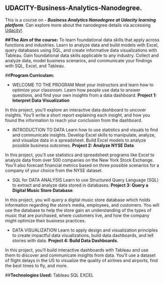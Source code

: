 ## **UDACITY-Business-Analytics-Nanodegree**.

This is a course on - **_Business Analytics Nanodegree at Udacity learning platform_**. Can explore more about the nanodegree details via accessing [Udacity!](https://www.udacity.com/).

**##The Aim of the course:**
To learn foundational data skills that apply across functions and industries. Learn to analyze data and build models with Excel, query databases using SQL, and create informative data visualizations with Tableau. Gain foundational data skills applicable to any industry. Collect and analyze data, model business scenarios, and communicate your findings with SQL, Excel, and Tableau.

##**Program Curriculam:**
- WELCOME TO THE PROGRAM Meet your instructors and learn how to optimize your classroom. Learn how people use data to answer questions, and find your own insights from a data dashboard. **Project 1: Interpret Data Visualization**

In this project, you’ll explore an interactive data dashboard to uncover insights. You’ll write a short report explaining each insight, and how you found the information to reach your conclusion from the dashboard.

- INTRODUCTION TO DATA Learn how to use statistics and visuals to find and communicate insights. Develop Excel skills to manipulate, analyze, and visualize data in a spreadsheet. Build Excel models to analyze possible business outcomes. **Project 2: Analyze NYSE Data**.

In this project, you'll use statistics and spreadsheet programs like Excel to analyze data from over 500 companies on the New York Stock Exchange. You'll also forecast financial metrics based on three possible scenarios for a company of your choice from the NYSE dataset.

- SQL for DATA ANALYSIS Learn to use Structured Query Language (SQL) to extract and analyze data stored in databases. **Project 3: Query a Digital Music Store Database**.

In this project, you will query a digital music store database which holds information regarding the store’s media, employees, and customers. You will use the database to help the store gain an understanding of the types of music that are purchased, where customers live, and how the company might optimize their business practices.

- DATA VISUALIZATION Learn to apply design and visualization principles to create impactful data visualizations, build data dashboards, and tell stories with data. **Project 4: Build Data Dashboards**.

In this project, you’ll build interactive dashboards with Tableau and use them to discover and communicate insights from data. You’ll use a dataset of flight delays in the US to visualize the quality of airlines and airports, find the best times to fly, and more.

##**Technologies Used:**
Tableau
SQL
EXCEL
